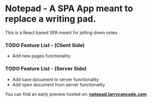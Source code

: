# Notepad - A SPA App meant to replace a writing pad.

This is a React based SPA meant for jotting down notes

### TODO Feature List - (Client Side)

- Add new pages functionality

### TODO Feature List - (Server Side)

- Add save document to server functionality
- Add open document from server functionality

You can find an early preview hosted on: 
**[notepad.larrycancode.com](https://notepad.larrycancode.com)**
